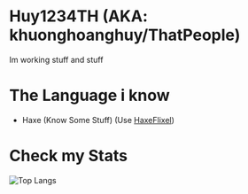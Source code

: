 # Huy1234TH (AKA: khuonghoanghuy/ThatPeople)
Im working stuff and stuff

# The Language i know
- Haxe (Know Some Stuff) (Use [HaxeFlixel](http://haxeflixel.com/))

# Check my Stats
![Top Langs](https://github-readme-stats.vercel.app/api/top-langs/?username=khuonghoanghuy&hide_progress=false)
